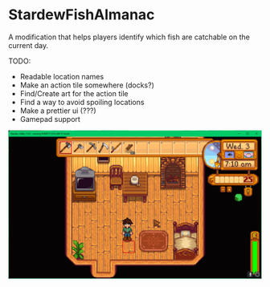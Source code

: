# StardewFishAlmanac
A modification that helps players identify which fish are catchable on the current day.

TODO:

* Readable location names
* Make an action tile somewhere (docks?)
* Find/Create art for the action tile
* Find a way to avoid spoiling locations
* Make a prettier ui (???)
* Gamepad support

![](mod.gif)
